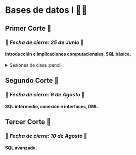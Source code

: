 # Bases de datos I :floppy_disk::card_index:
## Primer Corte :book: 

### :pushpin: *Fecha de cierre: 25 de Junio* :calendar:

#### Introducción e implicaciones computacionales, SQL básico.

<details>
<summary>Sesiones de clase :pencil:</summary>

- [27/04/2022](.//PrimerCorte/27-04-2022.md)
- [02/05/2022](.//PrimerCorte/02-05-2022.md)
- [04/05/2022](.//PrimerCorte/04-05-2022.md)
- [09/05/2022](.//PrimerCorte/09-05-2022.md)

</details>


## Segundo Corte :microscope:

### :pushpin: *Fecha de cierre: 6 de Agosto* :calendar:

#### SQL intermedio, conexión e interfaces, DML.

## Tercer Corte :telescope:

### :pushpin: *Fecha de cierre: 10 de Agosto* :calendar:

#### SQL avanzado. 
